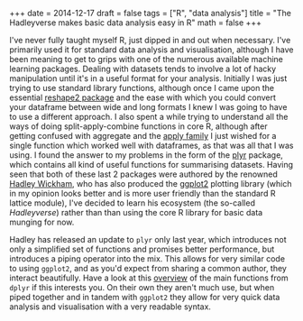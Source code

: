 +++
date = 2014-12-17
draft = false
tags = ["R", "data analysis"]
title = "The Hadleyverse makes basic data analysis easy in R"
math = false
+++

I've never fully taught myself R, just dipped in and out when necessary. I've primarily used it for standard data analysis and visualisation, although I have been meaning to get to grips with one of the numerous available machine learning packages. Dealing with datasets tends to involve a lot of hacky manipulation until it's in a useful format for your analysis. Initially I was just trying to use standard library functions, although once I came upon the essential <a href="http://cran.r-project.org/web/packages/reshape2/index.html">reshape2 package</a> and the ease with which you could convert your dataframe between wide and long formats I knew I was going to have to use a different approach. I also spent a while trying to understand all the ways of doing split-apply-combine functions in core R, although after getting confused with aggregate and the <a href="https://nsaunders.wordpress.com/2010/08/20/a-brief-introduction-to-apply-in-r/">apply family</a> I just wished for a single function which worked well with dataframes, as that was all that I was using. I found the answer to my problems in the form of the <a href="http://cran.r-project.org/web/packages/plyr/index.html">plyr</a> package, which contains all kind of useful functions for summarising datasets. Having seen that both of these last 2 packages were authored by the renowned <a href="http://had.co.nz/">Hadley Wickham</a>, who has also produced the <a href="http://cran.r-project.org/web/packages/ggplot2/index.html">ggplot2</a> plotting library (which in my opinion looks better and is more user friendly than the standard R lattice module), I've decided to learn his ecosystem (the so-called _Hadleyverse_) rather than than using the core R library for basic data munging for now.

Hadley has released an update to `plyr` only last year, which introduces not only a simplified set of functions and promises better performance, but introduces a piping operator into the mix. This allows for very similar code to using `ggplot2`, and as you'd expect from sharing a common author, they interact beautifully. Have a look at this <a href="http://www.sharpsightlabs.com/dplyr-intro-data-manipulation-with-r/">overview</a> of the main functions from `dplyr` if this interests you. On their own they aren't much use, but when piped together and in tandem with `ggplot2` they allow for very quick data analysis and visualisation with a very readable syntax.
